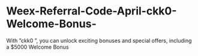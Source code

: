 # Weex-Referral-Code-April-ckk0-Welcome-Bonus-
With ”ckk0 ”, you can unlock exciting bonuses and special offers, including a $5000 Welcome Bonus
